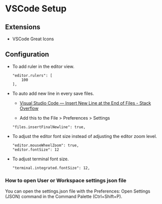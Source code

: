 # VSCode Setup

## Extensions

- VSCode Great Icons

## Configuration

- To add ruler in the editor view.

    ```text
    "editor.rulers": [
        100
    ],
    ```

- To auto add new line in every save files.

  - [Visual Studio Code — Insert New Line at the End of Files - Stack Overflow](https://stackoverflow.com/questions/44704968/visual-studio-code-insert-new-line-at-the-end-of-files)

  - Add this to the File > Preferences > Settings

   ```text
   "files.insertFinalNewline": true,
   ```

- To adjust the editor font size instead of adjusting the editor zoom level.

  ```text
  "editor.mouseWheelZoom": true,
  "editor.fontSize": 12
  ```

- To adjust terminal font size.

  ```text
  "terminal.integrated.fontSize": 12,
  ```
### How to open User or Workspace settings json file

You can open the settings.json file with the Preferences: Open Settings (JSON) command in the Command Palette (Ctrl+Shift+P).
